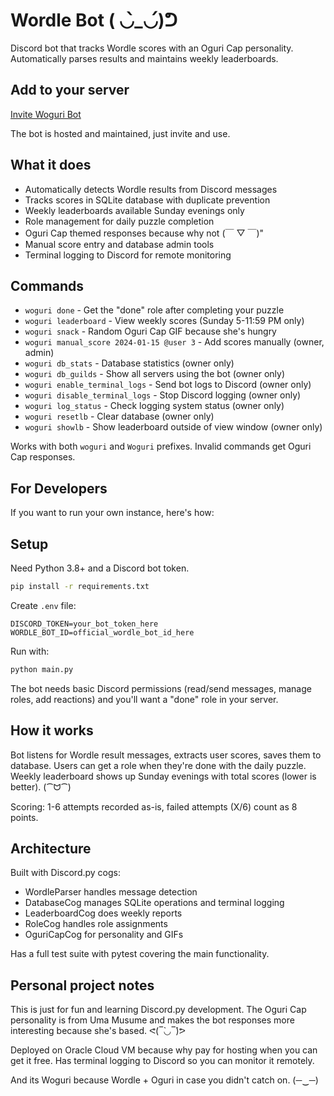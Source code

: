 # Wordle Bot ( ◡̀_◡́)ᕤ

Discord bot that tracks Wordle scores with an Oguri Cap personality. Automatically parses results and maintains weekly leaderboards.

## Add to your server

[Invite Woguri Bot](https://discord.com/oauth2/authorize?client_id=1422909283451932803&permissions=275146730560&integration_type=0&scope=bot)

The bot is hosted and maintained, just invite and use.

## What it does

- Automatically detects Wordle results from Discord messages
- Tracks scores in SQLite database with duplicate prevention
- Weekly leaderboards available Sunday evenings only
- Role management for daily puzzle completion
- Oguri Cap themed responses because why not (￣ ▽ ￣)"
- Manual score entry and database admin tools
- Terminal logging to Discord for remote monitoring

## Commands

- `woguri done` - Get the "done" role after completing your puzzle
- `woguri leaderboard` - View weekly scores (Sunday 5-11:59 PM only)
- `woguri snack` - Random Oguri Cap GIF because she's hungry
- `woguri manual_score 2024-01-15 @user 3` - Add scores manually (owner, admin)
- `woguri db_stats` - Database statistics (owner only)
- `woguri db_guilds` - Show all servers using the bot (owner only)
- `woguri enable_terminal_logs` - Send bot logs to Discord (owner only)
- `woguri disable_terminal_logs` - Stop Discord logging (owner only)
- `woguri log_status` - Check logging system status (owner only)
- `woguri resetlb` - Clear database (owner only)
- `woguri showlb` - Show leaderboard outside of view window (owner only)

Works with both `woguri` and `Woguri` prefixes. Invalid commands get Oguri Cap responses.

## For Developers

If you want to run your own instance, here's how:

## Setup

Need Python 3.8+ and a Discord bot token.

```bash
pip install -r requirements.txt
```

Create `.env` file:

```env
DISCORD_TOKEN=your_bot_token_here
WORDLE_BOT_ID=official_wordle_bot_id_here
```

Run with:

```bash
python main.py
```

The bot needs basic Discord permissions (read/send messages, manage roles, add reactions) and you'll want a "done" role in your server.

## How it works

Bot listens for Wordle result messages, extracts user scores, saves them to database. Users can get a role when they're done with the daily puzzle. Weekly leaderboard shows up Sunday evenings with total scores (lower is better). (⁀ᗢ⁀)

Scoring: 1-6 attempts recorded as-is, failed attempts (X/6) count as 8 points.

## Architecture

Built with Discord.py cogs:

- WordleParser handles message detection
- DatabaseCog manages SQLite operations and terminal logging
- LeaderboardCog does weekly reports
- RoleCog handles role assignments
- OguriCapCog for personality and GIFs

Has a full test suite with pytest covering the main functionality.

## Personal project notes

This is just for fun and learning Discord.py development. The Oguri Cap personality is from Uma Musume and makes the bot responses more interesting because she's based. ᕙ(‾̀◡‾́)ᕗ

Deployed on Oracle Cloud VM because why pay for hosting when you can get it free. Has terminal logging to Discord so you can monitor it remotely.

And its Woguri because Wordle + Oguri in case you didn't catch on. (─‿─)
